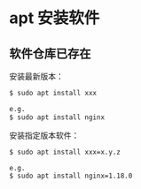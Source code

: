 # apt 安装软件

## 软件仓库已存在

安装最新版本：

```bash
$ sudo apt install xxx

e.g.
$ sudo apt install nginx
```

安装指定版本软件：

```bash
$ sudo apt install xxx=x.y.z

e.g.
$ sudo apt install nginx=1.18.0
```